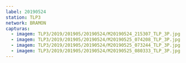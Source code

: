 ```yaml
---
label: 20190524
station: TLP3
network: BRAMON
capturas:
  - imagem: TLP3/2019/201905/20190524/M20190524_215307_TLP_3P.jpg
  - imagem: TLP3/2019/201905/20190524/M20190525_074208_TLP_3P.jpg
  - imagem: TLP3/2019/201905/20190524/M20190525_073244_TLP_3P.jpg
  - imagem: TLP3/2019/201905/20190524/M20190525_080333_TLP_3P.jpg
---
```

